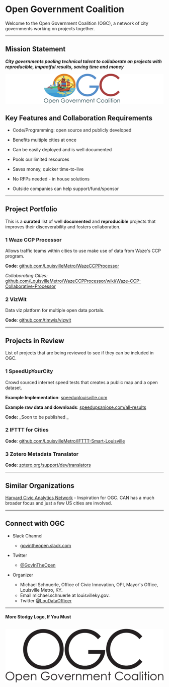 # Open Government Coalition

Welcome to the Open Government Coalition \(OGC\), a network of city governments working on projects together.

---

## Mission Statement

_**City governments pooling technical talent to collaborate on projects with reproducible, impactful results, saving time and money**_

![](/assets/OGC-Web-Banner.png)

## Key Features and Collaboration Requirements

* Code/Programming: open source and publicly developed

* Benefits multiple cities at once

* Can be easily deployed and is well documented

* Pools our limited resources

* Saves money, quicker time-to-live

* No RFPs needed - in house solutions

* Outside companies can help support/fund/sponsor

---

## Project Portfolio

This is a **curated** list of well **documented** and **reproducible** projects that improves their discoverability and fosters collaboration.

### 1 Waze CCP Processor

Allows traffic teams within cities to use make use of data from Waze's CCP program.

**Code**: [github.com/LouisvilleMetro/WazeCCPProcessor](https://github.com/LouisvilleMetro/WazeCCPProcessor)

_Collaborating Cities:_ [github.com/LouisvilleMetro/WazeCCPProcessor/wiki/Waze-CCP-Collaborative-Processor](https://github.com/LouisvilleMetro/WazeCCPProcessor/wiki/Waze-CCP-Collaborative-Processor)

### 2 VizWit

Data viz platform for multiple open data portals.

**Code**: [github.com/timwis/vizwit](https://github.com/timwis/vizwit)

---

## Projects in Review

List of projects that are being reviewed to see if they can be included in OGC.

### 1 SpeedUpYourCity

Crowd sourced internet speed tests that creates a public map and a open dataset.

**Example Implementation**: [speeduplouisville.com](https://www.speeduplouisville.com/)

**Example raw data and downloads**: [speedupsanjose.com/all-results](https://www.speedupsanjose.com/all-results)

**Code:** _Soon to be published _

### 2 IFTTT for Cities

**Code**: [github.com/LouisvilleMetro/IFTTT-Smart-Louisville](https://github.com/LouisvilleMetro/IFTTT-Smart-Louisville)

### 3 Zotero Metadata Translator

**Code**: [zotero.org/support/dev/translators](https://www.zotero.org/support/dev/translators)

---

## Similar Organizations

[Harvard Civic Analytics Network](http://datasmart.ash.harvard.edu/news/article/civic-analytics-network-members-881) - Inspiration for OGC.  CAN has a much broader focus and just a few US cities are involved.

---

## Connect with OGC

* Slack Channel

  * [govintheopen.slack.com](https://govintheopen.slack.com)

* Twitter

  * [@GovInTheOpen](https://twitter.com/GovInTheOpen) 

* Organizer

  * Michael Schnuerle, Office of Civic Innovation, OPI, Mayor's Office, Louisville Metro, KY. 
  * Email michael.schnuerle at louisvilleky.gov. 
  * Twitter [@LouDataOfficer](https://twitter.com/LouDataOfficer)

---

#### More Stodgy Logo, If You Must

## ![](/assets/OGC-Text.png)



